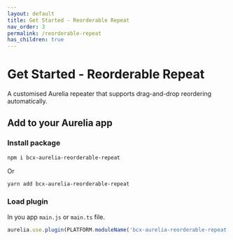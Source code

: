 ```yaml
---
layout: default
title: Get Started - Reorderable Repeat
nav_order: 3
permalink: /reorderable-repeat
has_children: true
---
```


# Get Started - Reorderable Repeat

A customised Aurelia repeater that supports drag-and-drop reordering automatically.

## Add to your Aurelia app

### Install package

```bash
npm i bcx-aurelia-reorderable-repeat
```

Or

```bash
yarn add bcx-aurelia-reorderable-repeat
```

### Load plugin

In you app `main.js` or `main.ts` file.

```js
aurelia.use.plugin(PLATFORM.moduleName('bcx-aurelia-reorderable-repeat'));
```
